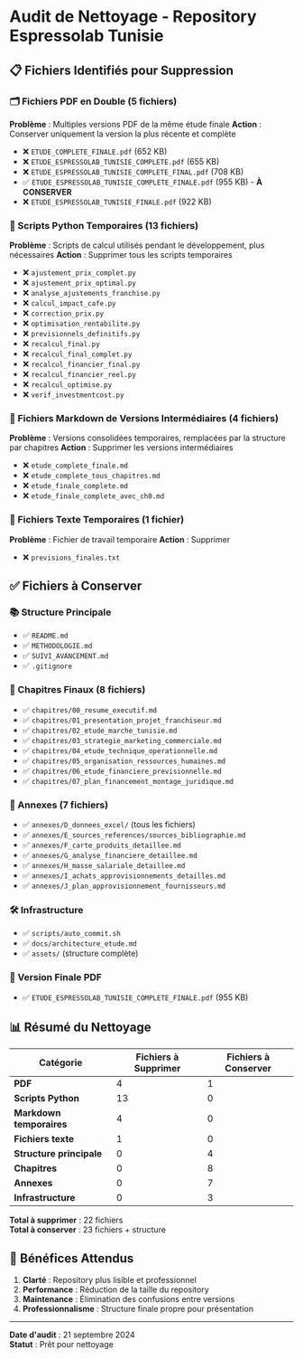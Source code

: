 # Audit de Nettoyage - Repository Espressolab Tunisie

## 📋 Fichiers Identifiés pour Suppression

### 🗂️ Fichiers PDF en Double (5 fichiers)
**Problème** : Multiples versions PDF de la même étude finale
**Action** : Conserver uniquement la version la plus récente et complète

- ❌ `ETUDE_COMPLETE_FINALE.pdf` (652 KB)
- ❌ `ETUDE_ESPRESSOLAB_TUNISIE_COMPLETE.pdf` (655 KB)
- ❌ `ETUDE_ESPRESSOLAB_TUNISIE_COMPLETE_FINAL.pdf` (708 KB)
- ✅ `ETUDE_ESPRESSOLAB_TUNISIE_COMPLETE_FINALE.pdf` (955 KB) - **À CONSERVER**
- ❌ `ETUDE_ESPRESSOLAB_TUNISIE_FINALE.pdf` (922 KB)

### 🐍 Scripts Python Temporaires (13 fichiers)
**Problème** : Scripts de calcul utilisés pendant le développement, plus nécessaires
**Action** : Supprimer tous les scripts temporaires

- ❌ `ajustement_prix_complet.py`
- ❌ `ajustement_prix_optimal.py`
- ❌ `analyse_ajustements_franchise.py`
- ❌ `calcul_impact_cafe.py`
- ❌ `correction_prix.py`
- ❌ `optimisation_rentabilite.py`
- ❌ `previsionnels_definitifs.py`
- ❌ `recalcul_final.py`
- ❌ `recalcul_final_complet.py`
- ❌ `recalcul_financier_final.py`
- ❌ `recalcul_financier_reel.py`
- ❌ `recalcul_optimise.py`
- ❌ `verif_investmentcost.py`

### 📄 Fichiers Markdown de Versions Intermédiaires (4 fichiers)
**Problème** : Versions consolidées temporaires, remplacées par la structure par chapitres
**Action** : Supprimer les versions intermédiaires

- ❌ `etude_complete_finale.md`
- ❌ `etude_complete_tous_chapitres.md`
- ❌ `etude_finale_complete.md`
- ❌ `etude_finale_complete_avec_ch0.md`

### 📝 Fichiers Texte Temporaires (1 fichier)
**Problème** : Fichier de travail temporaire
**Action** : Supprimer

- ❌ `previsions_finales.txt`

## ✅ Fichiers à Conserver

### 📚 Structure Principale
- ✅ `README.md`
- ✅ `METHODOLOGIE.md`
- ✅ `SUIVI_AVANCEMENT.md`
- ✅ `.gitignore`

### 📖 Chapitres Finaux (8 fichiers)
- ✅ `chapitres/00_resume_executif.md`
- ✅ `chapitres/01_presentation_projet_franchiseur.md`
- ✅ `chapitres/02_etude_marche_tunisie.md`
- ✅ `chapitres/03_strategie_marketing_commerciale.md`
- ✅ `chapitres/04_etude_technique_operationnelle.md`
- ✅ `chapitres/05_organisation_ressources_humaines.md`
- ✅ `chapitres/06_etude_financiere_previsionnelle.md`
- ✅ `chapitres/07_plan_financement_montage_juridique.md`

### 📎 Annexes (7 fichiers)
- ✅ `annexes/D_donnees_excel/` (tous les fichiers)
- ✅ `annexes/E_sources_references/sources_bibliographie.md`
- ✅ `annexes/F_carte_produits_detaillee.md`
- ✅ `annexes/G_analyse_financiere_detaillee.md`
- ✅ `annexes/H_masse_salariale_detaillee.md`
- ✅ `annexes/I_achats_approvisionnements_detailles.md`
- ✅ `annexes/J_plan_approvisionnement_fournisseurs.md`

### 🛠️ Infrastructure
- ✅ `scripts/auto_commit.sh`
- ✅ `docs/architecture_etude.md`
- ✅ `assets/` (structure complète)

### 📄 Version Finale PDF
- ✅ `ETUDE_ESPRESSOLAB_TUNISIE_COMPLETE_FINALE.pdf` (955 KB)

## 📊 Résumé du Nettoyage

| Catégorie | Fichiers à Supprimer | Fichiers à Conserver |
|-----------|---------------------|---------------------|
| **PDF** | 4 | 1 |
| **Scripts Python** | 13 | 0 |
| **Markdown temporaires** | 4 | 0 |
| **Fichiers texte** | 1 | 0 |
| **Structure principale** | 0 | 4 |
| **Chapitres** | 0 | 8 |
| **Annexes** | 0 | 7 |
| **Infrastructure** | 0 | 3 |

**Total à supprimer** : 22 fichiers  
**Total à conserver** : 23 fichiers + structure

## 🎯 Bénéfices Attendus

1. **Clarté** : Repository plus lisible et professionnel
2. **Performance** : Réduction de la taille du repository
3. **Maintenance** : Élimination des confusions entre versions
4. **Professionnalisme** : Structure finale propre pour présentation

---

**Date d'audit** : 21 septembre 2024  
**Statut** : Prêt pour nettoyage
